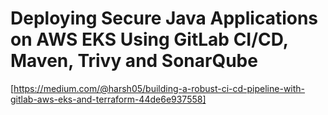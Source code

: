 # Deploying Secure Java Applications on AWS EKS Using GitLab CI/CD, Maven, Trivy and SonarQube
[https://medium.com/@harsh05/building-a-robust-ci-cd-pipeline-with-gitlab-aws-eks-and-terraform-44de6e937558]
